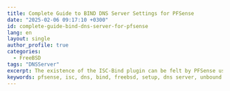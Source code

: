 ```yaml
---
title: Complete Guide to BIND DNS Server Settings for PFSense
date: "2025-02-06 09:17:10 +0300"
id: complete-guide-bind-dns-server-for-pfsense
lang: en
layout: single
author_profile: true
categories:
  - FreeBSD
tags: "DNSServer"
excerpt: The existence of the ISC-Bind plugin can be felt by PFSense users who have slow internet networks.
keywords: pfsense, isc, dns, bind, freebsd, setup, dns server, unbound
---
```


